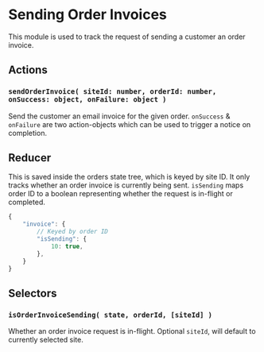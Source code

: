 # Sending Order Invoices

This module is used to track the request of sending a customer an order invoice.

## Actions

### `sendOrderInvoice( siteId: number, orderId: number, onSuccess: object, onFailure: object )`

Send the customer an email invoice for the given order. `onSuccess` & `onFailure` are two action-objects which can be used to trigger a notice on completion.

## Reducer

This is saved inside the orders state tree, which is keyed by site ID. It only tracks whether an order invoice is currently being sent. `isSending` maps order ID to a boolean representing whether the request is in-flight or completed.

```js
{
	"invoice": {
		// Keyed by order ID
		"isSending": {
			10: true,
		},
	}
}
```

## Selectors

### `isOrderInvoiceSending( state, orderId, [siteId] )`

Whether an order invoice request is in-flight. Optional `siteId`, will default to currently selected site.
